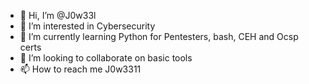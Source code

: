 - 👋 Hi, I’m @J0w33l
- 👀 I’m interested in Cybersecurity
- 🌱 I’m currently learning Python for Pentesters, bash, CEH and Ocsp certs
- 💞️ I’m looking to collaborate on basic tools 
- 📫 How to reach me J0w3311

<!---
J0w33l/J0w33l is a ✨ special ✨ repository because its `README.md` (this file) appears on your GitHub profile.
You can click the Preview link to take a look at your changes.
--->
